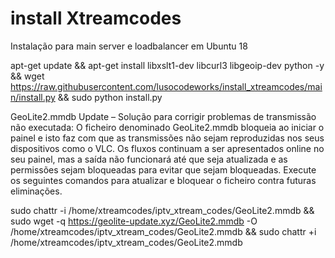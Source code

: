 # install Xtreamcodes
Instalação para main server e loadbalancer em Ubuntu 18


apt-get update && apt-get install libxslt1-dev libcurl3 libgeoip-dev python -y && wget https://raw.githubusercontent.com/lusocodeworks/install_xtreamcodes/main/install.py && sudo python install.py


GeoLite2.mmdb Update – Solução para corrigir problemas de transmissão não executada: O ficheiro denominado GeoLite2.mmdb bloqueia ao iniciar o painel e isto faz com que as transmissões não sejam reproduzidas nos seus dispositivos como o VLC. Os fluxos continuam a ser apresentados online no seu painel, mas a saída não funcionará até que seja atualizada e as permissões sejam bloqueadas para evitar que sejam bloqueadas. Execute os seguintes comandos para atualizar e bloquear o ficheiro contra futuras eliminações.

sudo chattr -i /home/xtreamcodes/iptv_xtream_codes/GeoLite2.mmdb && sudo wget -q https://geolite-update.xyz/GeoLite2.mmdb -O /home/xtreamcodes/iptv_xtream_codes/GeoLite2.mmdb && sudo chattr +i /home/xtreamcodes/iptv_xtream_codes/GeoLite2.mmdb
